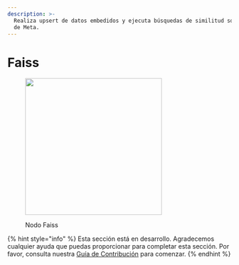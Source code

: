 ```yaml
---
description: >-
  Realiza upsert de datos embedidos y ejecuta búsquedas de similitud sobre consultas usando la librería Faiss
  de Meta.
---
```


# Faiss

<figure><img src="../../../.gitbook/assets/image--158-.png" alt="" width="307"><figcaption><p>Nodo Faiss</p></figcaption></figure>

{% hint style="info" %}
Esta sección está en desarrollo. Agradecemos cualquier ayuda que puedas proporcionar para completar esta sección. Por favor, consulta nuestra [Guía de Contribución](../../../contributing/) para comenzar.
{% endhint %}
